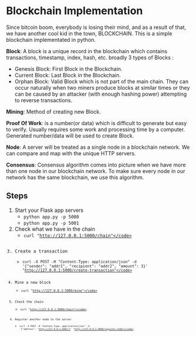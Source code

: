 # Blockchain Implementation
Since bitcoin boom, everybody is losing their mind, and as a result of that, we have another cool kid in the town, BLOCKCHAIN. This is a simple blockchain implementated in python.

**Block**: A block is a unique record in the blockchain which contains transactions, timestamp, index, hash, etc. broadly 3 types of Blocks :
  - Genesis Block: First Block in the Blockchain.
  - Current Block: Last Block in the Blockchain.
  - Orphan Block: Valid Block which is not part of the main chain. They can occur naturally when two miners produce blocks at similar times or they can be caused by an attacker (with enough hashing power) attempting to reverse transactions.

**Mining**: Method of creating new Block.

**Proof Of Work**: is a number(or data) which is difficult to generate but easy to verify. Usually requires some work and processing time by a computer. Generated number/data will be used to create Block.

**Node**: A server will be treated as a single node in a blockchain network. We can compare and map with the unique HTTP servers.

**Consensus**: Consensus algorithm comes into picture when we have more than one node in our blockchain network. To make sure every node in our network has the same blockchain, we use this algorithm.

## Steps
1. Start your Flask app servers
    - <code>python app.py -p 5000</code>
    - <code>python app.py -p 5001</code>
2. Check what we have in the chain
    - <code>curl "http://127.0.0.1:5000/chain"</code>
3. Create a transaction
    - <code>curl -X POST -H "Content-Type: application/json" -d '{"sender": "addr1", "recipient": "addr2", "amount": 3}' "http://127.0.0.1:5000/create-transaction"</code>
4. Mine a new block
    - <code>curl "http://127.0.0.1:5000/mine"</code>
5. Check the chain
    - <code>curl "http://127.0.0.1:5000/chain"</code>
6. Register another node to the server
    - <code>curl -X POST -H "Content-Type: application/json" -d '{"address": "http://127.0.0.1:5001"}' "http://127.0.0.1:5000/register-node"</code>